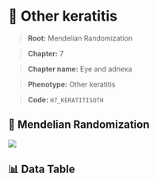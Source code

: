 # 🧪 Other keratitis

> **Root:** Mendelian Randomization

> **Chapter:** 7  

> **Chapter name:** Eye and adnexa

> **Phenotype:** Other keratitis  

> **Code:** `H7_KERATITISOTH`

## 🧬 Mendelian Randomization  

<img src="/MR/Figures/Forward/H7_KERATITISOTH.png"/>

## 📊 Data Table

<CsvTableMRF src="/public/MR/Data/Forward/H7_KERATITISOTH.csv"/>

